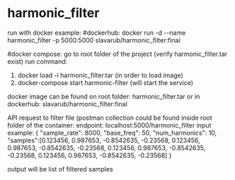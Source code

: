# harmonic_filter

run with docker example:
#dockerhub:
docker run -d --name harmonic_filter -p 5000:5000 slavarub/harmonic_filter:final

#docker compose:
go to root folder of the project (verify harmonic_filter.tar exist)
run command:
1. docker load -i harmonic_filter.tar (in order to load image)
2. docker-compose start harmonic-filter (will start the service)

docker image can be found on root folder:
harmonic_filter.tar
or in dockerhub:
slavarub/harmonic_filter:final


API request to filter file (postman collection could be found inside root folder of the container: endpoint: localhost:5000/harmonic_filter
input example:
{
    "sample_rate": 8000,
    "base_freq": 50,
    "num_harmonics": 10,
    "samples":[0.123456, 0.987653, -0.8542635, -0.23568, 0.123456, 0.987653, -0.8542635, -0.23568, 0.123456, 0.987653, -0.8542635, -0.23568, 0.123456, 0.987653, -0.8542635, -0.23568]
}

output will be list of filtered samples
